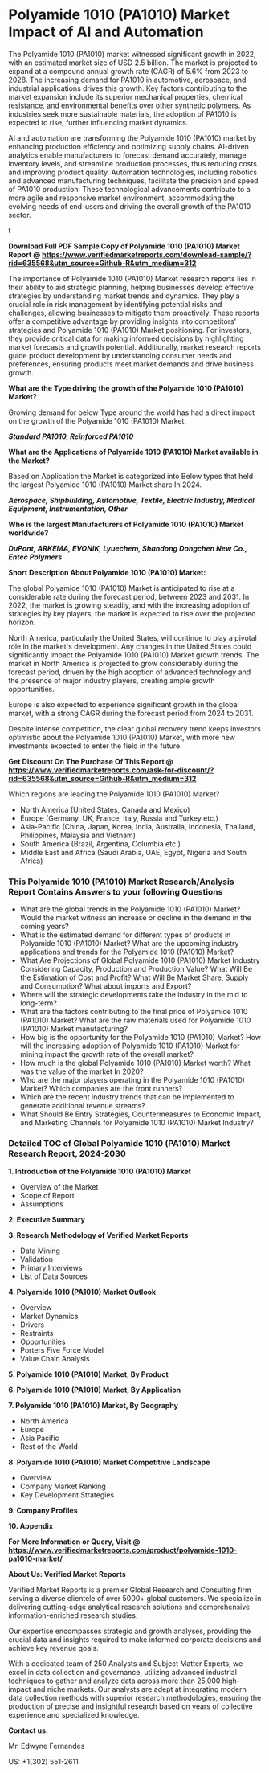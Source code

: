 <meta name="title" content="Global Polyamide 1010 (PA1010) Market Impact of AI and Automation"><meta name="description" content="The Polyamide 1010 (PA1010) market witnessed significant growth in 2022, with an estimated market size of USD 2.5 billion. The market is projected to expand at a compo"><meta name="title" content="Polyamide 1010 (PA1010) Market Size, Share, Scope, Trends, Growth, Opportunities, Analysis, Forecast"><h1>Polyamide 1010 (PA1010) Market Impact of AI and Automation</h1><p>The Polyamide 1010 (PA1010) market witnessed significant growth in 2022, with an estimated market size of USD 2.5 billion. The market is projected to expand at a compound annual growth rate (CAGR) of 5.6% from 2023 to 2028. The increasing demand for PA1010 in automotive, aerospace, and industrial applications drives this growth. Key factors contributing to the market expansion include its superior mechanical properties, chemical resistance, and environmental benefits over other synthetic polymers. As industries seek more sustainable materials, the adoption of PA1010 is expected to rise, further influencing market dynamics.</p><p>AI and automation are transforming the Polyamide 1010 (PA1010) market by enhancing production efficiency and optimizing supply chains. AI-driven analytics enable manufacturers to forecast demand accurately, manage inventory levels, and streamline production processes, thus reducing costs and improving product quality. Automation technologies, including robotics and advanced manufacturing techniques, facilitate the precision and speed of PA1010 production. These technological advancements contribute to a more agile and responsive market environment, accommodating the evolving needs of end-users and driving the overall growth of the PA1010 sector.</p>t</p><p id="" class=""><strong>Download Full PDF Sample Copy of Polyamide 1010 (PA1010) Market Report @ <a href="https://www.verifiedmarketreports.com/download-sample/?rid=635568&utm_source=Github-R&utm_medium=312" target="_blank">https://www.verifiedmarketreports.com/download-sample/?rid=635568&utm_source=Github-R&utm_medium=312</a></strong></p><p>The importance of&nbsp;Polyamide 1010 (PA1010) Market research reports lies in their ability to aid strategic planning, helping businesses develop effective strategies by understanding market trends and dynamics. They play a crucial role in risk management by identifying potential risks and challenges, allowing businesses to mitigate them proactively. These reports offer a competitive advantage by providing insights into competitors' strategies and Polyamide 1010 (PA1010) Market positioning. For investors, they provide critical data for making informed decisions by highlighting market forecasts and growth potential. Additionally, market research reports guide product development by understanding consumer needs and preferences, ensuring products meet market demands and drive business growth.</p><p><strong>What are the&nbsp;Type driving the growth of the Polyamide 1010 (PA1010) Market?</strong></p><p id="" class="">Growing demand for below Type around the world has had a direct impact on the growth of the Polyamide 1010 (PA1010) Market:</p><em><strong>Standard PA1010, Reinforced PA1010</strong></em></p><strong>What are the&nbsp;Applications&nbsp;of Polyamide 1010 (PA1010) Market available in the Market?</strong></p><p id="" class="">Based on Application the Market is categorized into Below types that held the largest Polyamide 1010 (PA1010) Market share In 2024.</p><em><strong>Aerospace, Shipbuilding, Automotive, Textile, Electric Industry, Medical Equipment, Instrumentation, Other</strong></em></p><strong>Who is the largest Manufacturers of Polyamide 1010 (PA1010) Market worldwide?</strong></p><p><em><strong>DuPont, ARKEMA, EVONIK, Lyuechem, Shandong Dongchen New Co., Entec Polymers</strong></em></p><p id="" class=""><strong>Short Description About Polyamide 1010 (PA1010) Market:</strong></p><p>The global Polyamide 1010 (PA1010) Market is anticipated to rise at a considerable rate during the forecast period, between 2023 and 2031. In 2022, the market is growing steadily, and with the increasing adoption of strategies by key players, the market is expected to rise over the projected horizon.</p><p>North America, particularly the United States, will continue to play a pivotal role in the market's development. Any changes in the United States could significantly impact the Polyamide 1010 (PA1010) Market growth trends. The market in North America is projected to grow considerably during the forecast period, driven by the high adoption of advanced technology and the presence of major industry players, creating ample growth opportunities.</p><p>Europe is also expected to experience significant growth in the global market, with a strong CAGR during the forecast period from 2024 to 2031.</p><p>Despite intense competition, the clear global recovery trend keeps investors optimistic about the Polyamide 1010 (PA1010) Market, with more new investments expected to enter the field in the future.</p><p id="" class=""><strong>Get Discount On The Purchase Of This Report @ <a href="https://www.verifiedmarketreports.com/ask-for-discount/?rid=635568&utm_source=Github-R&utm_medium=312" target="_blank">https://www.verifiedmarketreports.com/ask-for-discount/?rid=635568&utm_source=Github-R&utm_medium=312</a></strong></p>Which regions are leading the Polyamide 1010 (PA1010) Market?</p><ul><li>North America (United States, Canada and Mexico)</li><li>Europe (Germany, UK, France, Italy, Russia and Turkey etc.)</li><li>Asia-Pacific (China, Japan, Korea, India, Australia, Indonesia, Thailand, Philippines, Malaysia and Vietnam)</li><li>South America (Brazil, Argentina, Columbia etc.)</li><li>Middle East and Africa (Saudi Arabia, UAE, Egypt, Nigeria and South Africa)</li></ul><h3 id="" class="">This Polyamide 1010 (PA1010) Market Research/Analysis Report Contains Answers to your following Questions</h3><ul><li>What are the global trends in the Polyamide 1010 (PA1010) Market? Would the market witness an increase or decline in the demand in the coming years?</li><li>What is the estimated demand for different types of products in Polyamide 1010 (PA1010) Market? What are the upcoming industry applications and trends for the Polyamide 1010 (PA1010) Market?</li><li>What Are Projections of Global Polyamide 1010 (PA1010) Market Industry Considering Capacity, Production and Production Value? What Will Be the Estimation of Cost and Profit? What Will Be Market Share, Supply and Consumption? What about imports and Export?</li><li>Where will the strategic developments take the industry in the mid to long-term?</li><li>What are the factors contributing to the final price of Polyamide 1010 (PA1010) Market? What are the raw materials used for Polyamide 1010 (PA1010) Market manufacturing?</li><li>How big is the opportunity for the Polyamide 1010 (PA1010) Market? How will the increasing adoption of Polyamide 1010 (PA1010) Market for mining impact the growth rate of the overall market?</li><li>How much is the global Polyamide 1010 (PA1010) Market worth? What was the value of the market In 2020?</li><li>Who are the major players operating in the Polyamide 1010 (PA1010) Market? Which companies are the front runners?</li><li>Which are the recent industry trends that can be implemented to generate additional revenue streams?</li><li>What Should Be Entry Strategies, Countermeasures to Economic Impact, and Marketing Channels for Polyamide 1010 (PA1010) Market Industry?</li></ul><h3 id="" class="">Detailed TOC of Global Polyamide 1010 (PA1010) Market Research Report, 2024-2030</h3><p id="" class=""><strong>1. Introduction of the Polyamide 1010 (PA1010) Market</strong></p><ul><li>Overview of the Market</li><li>Scope of Report</li><li>Assumptions</li></ul><p id="" class=""><strong>2. Executive Summary</strong></p><p id="" class=""><strong>3. Research Methodology of Verified Market Reports</strong></p><ul><li>Data Mining</li><li>Validation</li><li>Primary Interviews</li><li>List of Data Sources</li></ul><p id="" class=""><strong>4. Polyamide 1010 (PA1010) Market Outlook</strong></p><ul><li>Overview</li><li>Market Dynamics</li><li>Drivers</li><li>Restraints</li><li>Opportunities</li><li>Porters Five Force Model</li><li>Value Chain Analysis</li></ul><p id="" class=""><strong>5. Polyamide 1010 (PA1010) Market, By Product</strong></p><p id="" class=""><strong>6. Polyamide 1010 (PA1010) Market, By Application</strong></p><p id="" class=""><strong>7. Polyamide 1010 (PA1010) Market, By Geography</strong></p><ul><li>North America</li><li>Europe</li><li>Asia Pacific</li><li>Rest of the World</li></ul><p id="" class=""><strong>8. Polyamide 1010 (PA1010) Market Competitive Landscape</strong></p><ul><li>Overview</li><li>Company Market Ranking</li><li>Key Development Strategies</li></ul><p id="" class=""><strong>9. Company Profiles</strong></p><p id="" class=""><strong>10. Appendix</strong></p><p id="" class=""><strong>For More Information or Query, Visit @ <a href="https://www.verifiedmarketreports.com/product/polyamide-1010-pa1010-market/" target="_blank">https://www.verifiedmarketreports.com/product/polyamide-1010-pa1010-market/</a></strong></p><p id="" class=""><strong>About Us: Verified Market Reports</strong></p><p id="" class="">Verified Market Reports is a premier Global Research and Consulting firm serving a diverse clientele of over 5000+ global customers. We specialize in delivering cutting-edge analytical research solutions and comprehensive information-enriched research studies.</p><p id="" class="">Our expertise encompasses strategic and growth analyses, providing the crucial data and insights required to make informed corporate decisions and achieve key revenue goals.</p><p id="" class="">With a dedicated team of 250 Analysts and Subject Matter Experts, we excel in data collection and governance, utilizing advanced industrial techniques to gather and analyze data across more than 25,000 high-impact and niche markets. Our analysts are adept at integrating modern data collection methods with superior research methodologies, ensuring the production of precise and insightful research based on years of collective experience and specialized knowledge.</p><p id="" class=""><strong>Contact us:</strong></p><p id="" class="">Mr. Edwyne Fernandes</p><p id="" class="">US: +1(302) 551-2611</p>